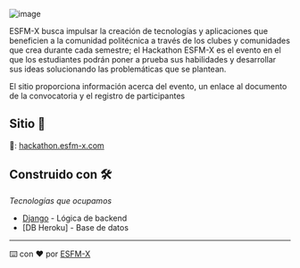 
![image](https://user-images.githubusercontent.com/86858923/124341703-dd9a2e80-db83-11eb-9b27-83f919e7d5d0.png)


ESFM-X busca impulsar la creación de tecnologías y aplicaciones que beneficien a la comunidad politécnica a través de los clubes y comunidades que crea durante cada semestre; el Hackathon ESFM-X es el evento en el que los estudiantes podrán poner a prueba sus habilidades y desarrollar sus ideas solucionando las problemáticas que se plantean.

El sitio proporciona información acerca del evento, un enlace al documento de la convocatoria y el registro de participantes

## Sitio 🚀

🔗: [hackathon.esfm-x.com](https://hackathon.esfm-x.com)

## Construido con 🛠️

_Tecnologías que ocupamos_

* [Django](https://www.djangoproject.com) - Lógica de backend
* [DB Heroku] - Base de datos

---
⌨️ con ❤️ por [ESFM-X](https://esfm-x.com)
